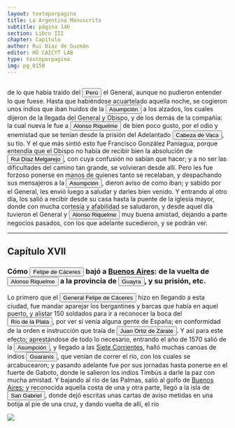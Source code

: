 ```yaml
---
layout: textoporpagina
title: La Argentina Manuscrita
subtitle: página 146
section: Libro III
chapter: Capítulo 
author: Rui Díaz de Guzmán
editor: HD CAICYT LAB
type: textoporpagina
img: pg_0150
---
```


<div class="row">
    <div class="column">
<p>de lo que había traído del <a href="https://recogito.pelagios.org/document/wzqxhk0h3vpikm/part/1/edit#eccf34df-370b-4224-b3ce-390c84a49a5f" target="_blank"><button class="balloon" data-balloon-pos="up" data-balloon-length="large" data-balloon="Entendido como virreinato del Perú.">Perú</button></a> el General, aunque no pudieron entender lo que fuese. Hasta que habiéndose acuartelado aquella noche, se cogieron unos indios que iban huídos de la <a href="https://recogito.pelagios.org/document/wzqxhk0h3vpikm/part/1/edit#8fd08b84-ae27-409f-b6c8-bba933b74a7a" target="_blank"><button class="balloon" data-balloon-pos="up" data-balloon-length="large" data-balloon="Asunción del Paraguay.">Asumpción</button></a> a los alzados, los cuales dijeron de la llegada del General y Obispo, y de los demás de la compañía: la cual nueva le fue a <button class="balloon" data-balloon-pos="up" data-balloon-length="large" data-balloon="Alonso Riquelme de Guzmán y Ponce de León - nació en Jerez de la Frontera por 1519. Ruy Díaz de Guzmán - su padre - le declaró hijo suyo y de Violante Ponce de León, el 13-VIII-1528, en una escritura de poder general a favor de Juan de Xerez, procurador de Sevilla. Desde su infancia y hasta su primera juventud sirvió de paje y luego como secretario de sus presuntos deudos los Duques de Medina Sidonia, Juan Alonso de Guzmán y Ana de Aragón. Tenía 21 años cuando se alistó en la armada de su pariente Alvar Núñez Cabeza de Vaca (tío carnal de su madrastra y del mismo linaje de su abuela Catalina de Zurita), y zarpó con rumbo al Río de la Plata .">Alonso Riquelme</button> de bien poco gusto, por el odio y enemistad que se tenían desde la prisión del Adelantado <button class="balloon" data-balloon-pos="up" data-balloon-length="large" data-balloon="Álvar Núñez Cabeza de Vaca (Jerez de la Frontera, 1488/1490 - Sevilla, 27 de mayo de 1559) fue un descubridor y conquistador español que exploró la costa sur de Norteamérica desde la actual Florida pasando por Alabama, Misisipi y Luisiana y se adentró en Texas, Nuevo México, Arizona​ y en el norte de México hasta llegar al Golfo de California, territorios que pasaron a anexionarse al Imperio Español dentro del Virreinato de Nueva España. El rey Carlos I de España le otorgó el título de Segundo Adelantado y lo nombró capitán general y gobernador del Río de la Plata, Paranáguazu y sus anexos.​ Fue el primer europeo del cual tenemos pruebas documentales respecto de sus exploraciones en la región de las cataratas del Iguazú. Están documentadas numerosas referencias sobre entradas que antiguos náufragos de los barcos de Juan Díaz de Solís (1470-1516) y Rodrigo de Acuña habrían realizado en la zona, siendo la más famosa la de Alejo o Aleixo García.Cabeza de Vaca llegó a la isla de Santa Catalina en 1541 y de allí entró en tierra firme con el objetivo de alcanzar la ciudad de Asunción del Paraguay. La misma se había convertido en el centro de la conquista del Río de la Plata. Si bien los conquistadores viejos de la expedición de Pedro de Mendoza aceptaron sus credenciales cuando entró en la ciudad en 1542, las políticas que Cabeza de Vaca intentó instalar en la región rápidamente entraron en conflicto con aquellas que pretendían sostener sus fundadores y primeros conquistadores. La situación se deterioró progresivamente hasta que, después de una fracasada entrada al Gran Chaco, Cabeza de Vaca fue encarcelado y luego expulsado de la provincia en 1545.Tras regresar a España, el antiguo adelantado debió responder a los procesos que contra él entablaron los conquistadores del Río de la Plata y el propio fiscal del rey, que se extendieron hasta entrada la década de 1550. Si bien Álvar Núñez no logró recuperar la gobernación del Río de la Plata, tampoco debió enfretar las penas que originalmente se le habían impuesto (multas y un temido destierro a Argel). Una clara señal de cierto beneplácito regio respecto de sus acciones en Indias es la reedición, en 1555, de su Relación (Zamora, 1542) acompañada de un nuevo libro titulado Comentarios (valladolid, 1555). Este último constituye la primera obra historiográfica de largo aliento sobre la conquista del Río de la Plata, considerando en particular el período de su gobernación.BibliografíaAdorno, Rolena; Pautz, Patrick Charles, Álvar Núñez Cabeza de Vaca. His Account, his Life, and the Expedition of Pánfilo de Narváez, Lincoln y Londres, University of Nebraska Press, 1999. Tres Tomos.FuentesÁlvar Núñez Cabeza de Vaca, La relación que dio Alvar Núñez Cabeça de Vaca de lo acaecido en las Indias en la armada donde iua por gobernador Panfhilo de Narváez desde el año veinte y siete hasta el año treinta y seis que volvió a Sevilla con tres de su compañía, Zamora, 1542.Álvar Núñez Cabeza de Vaca, La relación y comentarios del Gobernador Álvar Núñez Cabeça de Vaca, de lo acaecido en las dos jornadas que hizo a las Indias, Valladolid, 1555.">Cabeza de Vaca</button>, su tío. Y el que más sintió esto fue Francisco González Paniagua, porque entendía que el Obispo no había de recibir bien la absolución de <button class="balloon" data-balloon-pos="up" data-balloon-length="large" data-balloon="Ruy Díaz de Melgarejo (Salteras de Sevilla, 1519 – Santa Fe la Vieja, 1602) fue un militar, conquistador, explorador, estadista, minero y burócrata colonial español establecido en la región del Río de la Plata. Su vida estuvo marcada por guerras, conspiraciones, persecuciones y conflictos familiares. Junto a Juan de Salazar, Alonso Riquelme de Guzmán y Diego de Abreu se opuso al gobierno asunceno de Domingo Martínez de Irala, apoyando al deportado Álvar Núñez Cabeza de Vaca. Gobernó de manera casi absoluta e independiente la antigua provincia asuncena del Guayrá, fácticamente durante 20 años, y luego de separarla de Asunción en 1575, con el título de teniente de gobernador del Guayrá unos 15 años más.">Rui Díaz Melgarejo</button>, con cuya confusión no sabían que hacer; y a no ser las dificultades del camino tan grande, se volvieran desde allí. Pero les fue forzoso ponerse en manos de quienes tanto se recelaban, y despachando sus mensajeros a la <a href="https://recogito.pelagios.org/document/wzqxhk0h3vpikm/part/1/edit#eb340a3f-f87f-4a2c-a543-68b47905da19" target="_blank"><button class="balloon" data-balloon-pos="up" data-balloon-length="large" data-balloon="Asunción del Paraguay.">Asumpción</button></a>, dieron aviso de como iban; y sabido por el General, les envió luego a saludar y darles bien venido. Y entrando al otro día, los salió a recibir desde su casa hasta la puente de la iglesia mayor, donde con mucha cortesía y afabilidad se saludaron, y desde aquel día tuvieron el General y <button class="balloon" data-balloon-pos="up" data-balloon-length="large" data-balloon="Alonso Riquelme de Guzmán y Ponce de León - nació en Jerez de la Frontera por 1519. Ruy Díaz de Guzmán - su padre - le declaró hijo suyo y de Violante Ponce de León, el 13-VIII-1528, en una escritura de poder general a favor de Juan de Xerez, procurador de Sevilla. Desde su infancia y hasta su primera juventud sirvió de paje y luego como secretario de sus presuntos deudos los Duques de Medina Sidonia, Juan Alonso de Guzmán y Ana de Aragón. Tenía 21 años cuando se alistó en la armada de su pariente Alvar Núñez Cabeza de Vaca (tío carnal de su madrastra y del mismo linaje de su abuela Catalina de Zurita), y zarpó con rumbo al Río de la Plata .">Alonso Riquelme</button> muy buena amistad, dejando a parte negocios pasados, con los que adelante sucedieron, y se podrán ver.</p><hr><h2>Capítulo XVII</h2><h3>Cómo <button class="balloon" data-balloon-pos="up" data-balloon-length="large" data-balloon="Felipe de Cáceres (n. Madrid, ca. 1538) fue un conquistador, explorador y colonizador español.Se desempeñó como gobernador interino del Ríode la Plata y del Paraguay, con sede en Asunción,entre el 11 de diciembre de 1568 hasta el 14 dejulio de 1572.">Felipe de Cáceres</button> bajó a <a href="https://recogito.pelagios.org/document/wzqxhk0h3vpikm/part/1/edit#16a40ab3-48af-4163-b51f-224a3f5d5b5e" target="_blank">Buenos Aires</a>: de la vuelta de <button class="balloon" data-balloon-pos="up" data-balloon-length="large" data-balloon="Alonso Riquelme de Guzmán y Ponce de León - nació en Jerez de la Frontera por 1519. Ruy Díaz de Guzmán - su padre - le declaró hijo suyo y de Violante Ponce de León, el 13-VIII-1528, en una escritura de poder general a favor de Juan de Xerez, procurador de Sevilla. Desde su infancia y hasta su primera juventud sirvió de paje y luego como secretario de sus presuntos deudos los Duques de Medina Sidonia, Juan Alonso de Guzmán y Ana de Aragón. Tenía 21 años cuando se alistó en la armada de su pariente Alvar Núñez Cabeza de Vaca (tío carnal de su madrastra y del mismo linaje de su abuela Catalina de Zurita), y zarpó con rumbo al Río de la Plata .">Alonso Riquelme</button> a la provincia de <a href="https://recogito.pelagios.org/document/wzqxhk0h3vpikm/part/1/edit#1b89c50a-c200-4b34-b116-474f74ab4090" target="_blank"><button class="balloon" data-balloon-pos="up" data-balloon-length="large" data-balloon="Es una amplia región comprendida dentro de la Gobernación del Río de la Plata y el océano Atlántico, en el actual territorio brasileño. Fue colonizada desde Asunción del Paraguay, pero las constantes incursiones de los bandeirantes portugueses frenaron su expansión.">Guayra</button></a>, y su prisión, etc.</h3><p>Lo primero que el <button class="balloon" data-balloon-pos="up" data-balloon-length="large" data-balloon="Felipe de Cáceres (n. Madrid, ca. 1538) fue un conquistador, explorador y colonizador español.Se desempeñó como gobernador interino del Ríode la Plata y del Paraguay, con sede en Asunción,entre el 11 de diciembre de 1568 hasta el 14 dejulio de 1572.">General Felipe de Cáceres</button> hizo en llegando a esta ciudad, fue mandar aparejar los bergantines y barcas que había en aquel puerto, y alistar 150 soldados para ir a reconocer la boca del <a href="https://recogito.pelagios.org/document/wzqxhk0h3vpikm/part/1/edit#223764cb-768c-41f9-a36c-ac60b55ec304" target="_blank"><button class="balloon" data-balloon-pos="up" data-balloon-length="large" data-balloon="Refiere a la Provincia del Río de la Plata, un espacio creado a partir de las capitulaciones que firmó el primer adelantado Pedro de Mendoza con Carlos I en 1534.La misma limitaba al norte con los territorios otorgados a Diego de Almagro, ocupando una franja que se extendería entre el Mar del Sur y el Mar Océano Austral. La exploración y ocupación efectiva del terreno delimitarían el espacio de la provincia del Río de la Plata al sector atlántico y específicamente, al eje fluvial Paraná-Plata.">Río de la Plata</button></a>, por ver si venía alguna gente de España; en conformidad de la orden e instrucción que traía de <button class="balloon" data-balloon-pos="up" data-balloon-length="large" data-balloon="Juan Ortiz de Zárate (Orduña de Vizcaya, Corona de Castilla, ca. 1515 - Asunción, gobernación del Río de la Plata y del Paraguay, 26 de enero de 1576) era un conquistador y colonizador español que reemplazó al gobernador Francisco Ortiz de Vergara, con sede en Asunción y que más tarde, en 1567, fuera nombrado tercer adelantado del Río de la Plata en forma interina por disposición del virrey del Perú, el licenciado Lope García de Castro, y confirmado para dos generaciones por el rey Felipe II de España.">Juan Ortiz de Zárate</button>. Y así para este efecto; aprestándose de todo lo necesario, entrando el año de 1570 salió de la <a href="https://recogito.pelagios.org/document/wzqxhk0h3vpikm/part/1/edit#26a6d73e-250e-4d37-938d-f0cb5489144b" target="_blank"><button class="balloon" data-balloon-pos="up" data-balloon-length="large" data-balloon="Asunción del Paraguay.">Asumpción</button></a>, y llegado a las <a href="https://recogito.pelagios.org/document/wzqxhk0h3vpikm/part/1/edit#abfd3bcc-4915-443e-8319-e40a1bc4c903" target="_blank">Siete Corrientes</a>, halló muchas canoas de indios <button class="balloon" data-balloon-pos="up" data-balloon-length="large" data-balloon="Refiere a Los guaraníes o avá, según su autodenominación étnica original (que significa &quot;ser humano&quot;), son un grupo de pueblos indígenas suramericanos que se ubican geográficamente en Paraguay, noreste de Argentina (en ciertas zonas de provincias de la Región del Litoral),​ sur y suroeste de Brasil (en los estados de Río Grande del Sur, Santa Catarina, Paraná y Mato Grosso del Sur) y sureste de Bolivia (en los departamentos de Tarija, Santa Cruz y Chuquisaca) y norte de Uruguay. El muy difundido nombre guaraní lo escucharon los españoles que, al invadir su territorio, habrían oído, entre los gritos de guerra de este pueblo, la frase guará-ny, que significa &quot;combatir-los&quot;. Por otra parte el nombre dada significa en guaraní 'guerrero', &quot;ava&quot; que significa &quot;hombre&quot; y se pronuncia en forma grave entre los chiriguanos (ava guaraníes).Otra versión afirma que la denominación fue tomada de la deformación de una palabra guaraní, guariní que significa precisamente &quot;guerra&quot; o &quot;guerrear&quot;. Al parecer los mismos indígenas se denominaron de esa manera, indicando con ello que se consideraban guerreros.">Guaranís</button>, que venían de correr el río, con los cuales se arcabucearon; y pasando adelante fue por sus jornadas hasta ponerse en el fuerte de Gaboto, donde le salieron los indios <persName xml:id="recogito-1a2586d3-d7a0-402b-bfa2-500ec7c4046d" ana="tribe">Timbús</persName> a darle la paz con mucha amistad. Y bajando al río de las Palmas, salió al golfo de <a href="https://recogito.pelagios.org/document/wzqxhk0h3vpikm/part/1/edit#e9f7524c-75eb-4967-aac0-f4f2731b47a8" target="_blank">Buenos Aires</a>; y reconocida aquella costa de una y otra parte, llegó a la isla de <a href="https://recogito.pelagios.org/document/wzqxhk0h3vpikm/part/1/edit#a2ac1d7b-8000-4874-8a40-86fd559f5548" target="_blank"><button class="balloon" data-balloon-pos="up" data-balloon-length="large" data-balloon="Se refiere a la isla del mismo nombre en la costa uruguaya frente a Colonia.">San Gabriel</button></a>, donde dejó escritas unas cartas de aviso metidas en una botija al pie de una cruz, y dando vuelta de allí, el río </p></div>

<div class="column">
<a href="{{site.baseurl}}/assets/img/argentina_manuscrita/{{page.img}}.jpg"><img src="{{site.baseurl}}/assets/img/argentina_manuscrita/{{page.img}}.jpg"></a>
</div>
</div>
